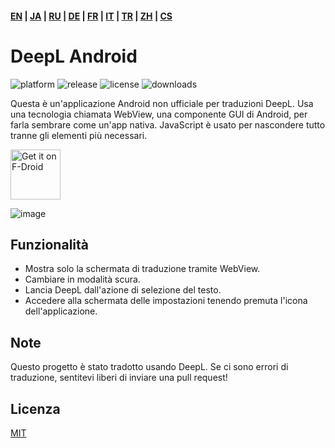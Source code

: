 #### [EN](https://github.com/sakusaku3939/DeepLAndroid#readme) | [JA](README_JA.md) | [RU](README_RU.md) | [DE](README_DE.md) | [FR](README_FR.md) | [IT](README_IT.md) | [TR](README_TR.md) | [ZH](README_ZH.md) | [CS](README_CS.md)
# DeepL Android
![platform](https://img.shields.io/badge/platform-android-green) ![release](https://img.shields.io/github/v/release/sakusaku3939/DeepLAndroid.svg) ![license](https://img.shields.io/github/license/sakusaku3939/DeepLAndroid) ![downloads](https://img.shields.io/github/downloads/sakusaku3939/DeepLAndroid/total.svg)  

Questa è un'applicazione Android non ufficiale per traduzioni DeepL.
Usa una tecnologia chiamata WebView, una componente GUI di Android, per farla sembrare come un'app nativa.
JavaScript è usato per nascondere tutto tranne gli elementi più necessari.

[<img src="https://fdroid.gitlab.io/artwork/badge/get-it-on.png"
    alt="Get it on F-Droid"
    height="80">](https://f-droid.org/packages/com.example.deeplviewer)

![image](https://user-images.githubusercontent.com/53967490/89320092-fe2fdf00-d6bb-11ea-97d6-84fd66f73395.png)

## Funzionalità
- Mostra solo la schermata di traduzione tramite WebView.
- Cambiare in modalità scura.
- Lancia DeepL dall'azione di selezione del testo.
- Accedere alla schermata delle impostazioni tenendo premuta l'icona dell'applicazione.

## Note
Questo progetto è stato tradotto usando DeepL. Se ci sono errori di traduzione, sentitevi liberi di inviare una pull request!

## Licenza
[MIT](https://github.com/sakusaku3939/DeepLAndroid/blob/master/LICENSE)
